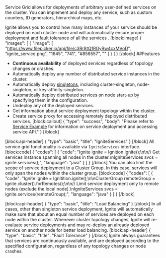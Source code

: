 Service Grid allows for deployments of arbitrary user-defined services on the cluster. You can implement and deploy any service, such as custom counters, ID generators, hierarchical maps, etc.

Ignite allows you to control how many instances of your service should be deployed on each cluster node and will automatically ensure proper deployment and fault tolerance of all the services . 
[block:image]
{
  "images": [
    {
      "image": [
        "https://www.filepicker.io/api/file/c3Rr8tQ1RGyRw4cxMVoD",
        "ignite_service.png",
        "1645",
        "741",
        "#856557",
        ""
      ]
    }
  ]
}
[/block]
##Features
  * **Continuous availability** of deployed services regardless of topology changes or crashes.
  * Automatically deploy any number of distributed service instances in the cluster.
  * Automatically deploy [singletons](doc:cluster-singletons), including cluster-singleton, node-singleton, or key-affinity-singleton.
  * Automatically deploy distributed services on node start-up by specifying them in the  configuration.
  * Undeploy any of the deployed services.
  * Get information about service deployment topology within the cluster.
  * Create service proxy for accessing remotely deployed distributed services.
[block:callout]
{
  "type": "success",
  "body": "Please refer to [Service Example](doc:service-example) for information on service deployment and accessing service API."
}
[/block]

[block:api-header]
{
  "type": "basic",
  "title": "IgniteServices"
}
[/block]
All service grid functionality is available via `IgniteServices` interface.
[block:code]
{
  "codes": [
    {
      "code": "Ignite ignite = Ignition.ignite();\n\n// Get services instance spanning all nodes in the cluster.\nIgniteServices svcs = ignite.services();",
      "language": "java"
    }
  ]
}
[/block]
You can also limit the scope of service deployment to a Cluster Group. In this case, services will only span the nodes within the cluster group.
[block:code]
{
  "codes": [
    {
      "code": "Ignite ignite = Ignitition.ignite();\n\nClusterGroup remoteGroup = ignite.cluster().forRemotes();\n\n// Limit service deployment only to remote nodes (exclude the local node).\nIgniteServices svcs = ignite.services(remoteGroup);",
      "language": "java"
    }
  ]
}
[/block]

[block:api-header]
{
  "type": "basic",
  "title": "Load Balancing"
}
[/block]
In all cases, other than singleton service deployment, Ignite will automatically make sure that about an equal number of services are deployed on each node within the cluster. Whenever cluster topology changes, Ignite will re-evaluate service deployments and may re-deploy an already deployed service on another node for better load balancing.
[block:api-header]
{
  "type": "basic",
  "title": "Fault Tolerance"
}
[/block]
Ignite always guarantees that services are continuously available, and are deployed according to the specified configuration, regardless of any topology changes or node crashes.